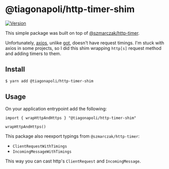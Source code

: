 # @tiagonapoli/http-timer-shim

[![Version](https://img.shields.io/npm/v/@tiagonapoli/http-timer-shim.svg)](https://npmjs.org/package/@tiagonapoli/http-timer-shim)

This simple package was built on top of [@szmarczak/http-timer](https://github.com/szmarczak/http-timer).

Unfortunately, [axios](https://github.com/axios/axios), unlike [got](https://github.com/sindresorhus/got), doesn't have request timings. I'm stuck with axios in some projects, so I did this shim wrapping `http[s]` request method and adding timers to them.

## Install

```sh
$ yarn add @tiagonapoli/http-timer-shim
```

## Usage

On your application entrypoint add the following:

```
import { wrapHttpAndHttps } "@tiagonapoli/http-timer-shim"

wrapHttpAndHttps()
```

This package also reexport typings from `@szmarczak/http-timer`:

- `ClientRequestWithTimings`
- `IncomingMessageWithTimings`

This way you can cast http's `ClientRequest` and `IncomingMessage`.
